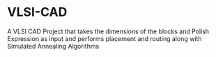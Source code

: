# VLSI-CAD
A VLSI CAD Project that takes the dimensions of the blocks and Polish Expression as input and performs placement and routing along with Simulated Annealing Algorithms 
